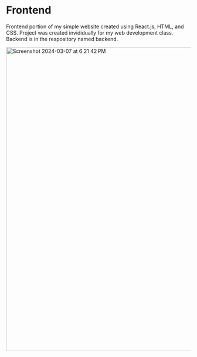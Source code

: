 # Frontend
Frontend portion of my simple website created using React.js, HTML, and CSS. Project was created invididually for my web development class. Backend is in the respository named backend.

<img width="828" alt="Screenshot 2024-03-07 at 6 21 42 PM" src="https://github.com/Emily-Tsui/Frontend/assets/113730297/80764f2b-a842-4ae0-874f-d5d99532acba">
